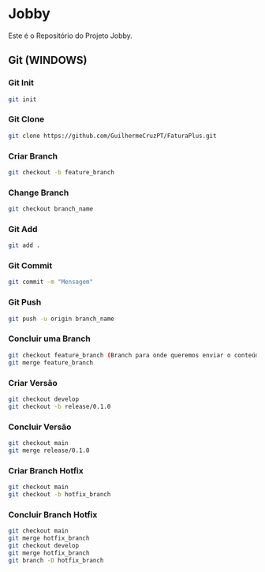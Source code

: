 # Jobby

Este é o Repositório do Projeto Jobby.

## Git (WINDOWS)

### Git Init

```bash
git init
```

### Git Clone

```bash
git clone https://github.com/GuilhermeCruzPT/FaturaPlus.git
```

### Criar Branch

```bash
git checkout -b feature_branch
```

### Change Branch

```bash
git checkout branch_name
```

### Git Add

```bash
git add .
```

### Git Commit

```bash
git commit -m "Mensagem"
```

### Git Push

```bash
git push -u origin branch_name
```

### Concluir uma Branch

```bash
git checkout feature_branch (Branch para onde queremos enviar o conteúdo.)
git merge feature_branch
```

### Criar Versão

```bash
git checkout develop
git checkout -b release/0.1.0
```

### Concluir Versão

```bash
git checkout main
git merge release/0.1.0
```

### Criar Branch Hotfix

```bash
git checkout main
git checkout -b hotfix_branch
```

### Concluir Branch Hotfix

```bash
git checkout main
git merge hotfix_branch
git checkout develop
git merge hotfix_branch
git branch -D hotfix_branch
```

